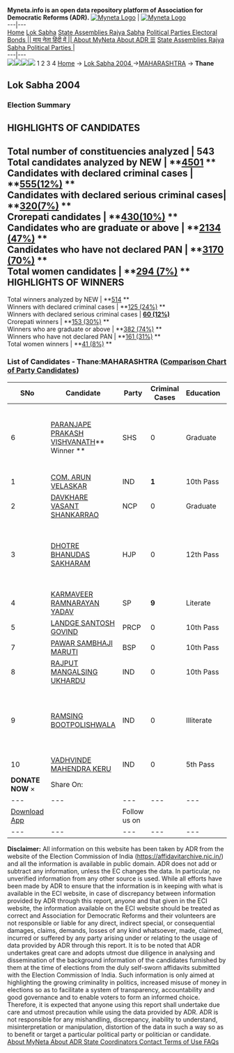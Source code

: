 **Myneta.info is an open data repository platform of Association for Democratic Reforms (ADR).**
[![Myneta Logo](https://www.myneta.info/lib/img/myneta-logo.png)](https://www.myneta.info/) | [![Myneta Logo](https://www.myneta.info/lib/img/adr-logo.png)](https://adrindia.org)  
---|---  
[Home](https://www.myneta.info/) [Lok Sabha](https://www.myneta.info/#ls "Lok Sabha") [ State Assemblies ](https://www.myneta.info/#sa "State Assemblies") [Rajya Sabha](https://www.myneta.info/#rs "Rajya Sabha") [Political Parties ](https://www.myneta.info/party "Political Parties") [ Electoral Bonds ](https://www.myneta.info/electoral_bonds "Electoral Bonds") [ || माय नेता हिंदी में || ](https://translate.google.co.in/translate?prev=hp&hl=en&js=y&u=www.myneta.info&sl=en&tl=hi&history_state0=) [ About MyNeta ](https://adrindia.org/content/about-myneta) [ About ADR ](https://adrindia.org/about-adr/who-we-are) [☰](javascript:void\(0\))
[ State Assemblies ](https://www.myneta.info/#sa "State Assemblies") [ Rajya Sabha ](https://www.myneta.info/#rs "Rajya Sabha") [ Political Parties ](https://www.myneta.info/party "Political Parties")
|   
---|---  
![](https://www.myneta.info/lib/img/banner/banner-1.png)![](https://www.myneta.info/lib/img/banner/banner-2.png)![](https://www.myneta.info/lib/img/banner/banner-3.png)![](https://www.myneta.info/lib/img/banner/banner-4.png)
1  2  3  4 
[Home](https://www.myneta.info/) → [Lok Sabha 2004 ](https://www.myneta.info/loksabha2004/)→[MAHARASHTRA](https://www.myneta.info/loksabha2004/index.php?action=show_constituencies&state_id=13) → **Thane**
### 
## Lok Sabha 2004 
###  Election Summary 
HIGHLIGHTS OF CANDIDATES  
---  
Total number of constituencies analyzed |  543   
Total candidates analyzed by NEW | **[4501](https://www.myneta.info/loksabha2004/index.php?action=summary&subAction=candidates_analyzed&sort=candidate#summary) **  
Candidates with declared criminal cases | **[555(12%)](https://www.myneta.info/loksabha2004/index.php?action=summary&subAction=crime&sort=candidate#summary) **  
Candidates with declared serious criminal cases| **[320(7%)](https://www.myneta.info/loksabha2004/index.php?action=summary&subAction=serious_crime&sort=candidate#summary) **  
Crorepati candidates | **[430(10%)](https://www.myneta.info/loksabha2004/index.php?action=summary&subAction=crorepati&sort=candidate#summary) **  
Candidates who are graduate or above | **[2134 (47%)](https://www.myneta.info/loksabha2004/index.php?action=summary&subAction=education&sort=candidate#summary) **  
Candidates who have not declared PAN | **[3170 (70%)](https://www.myneta.info/loksabha2004/index.php?action=summary&subAction=without_pan&sort=candidate#summary) **  
Total women candidates | **[294 (7%)](https://www.myneta.info/loksabha2004/index.php?action=summary&subAction=women_candidate&sort=candidate#summary) **  
HIGHLIGHTS OF WINNERS  
---  
Total winners analyzed by NEW | **[514](https://www.myneta.info/loksabha2004/index.php?action=summary&subAction=winner_analyzed&sort=candidate#summary) **  
Winners with declared criminal cases | **[125 (24%)](https://www.myneta.info/loksabha2004/index.php?action=summary&subAction=winner_crime&sort=candidate#summary) **  
Winners with declared serious criminal cases | **[60 (12%)](https://www.myneta.info/loksabha2004/index.php?action=summary&subAction=winner_serious_crime&sort=candidate#summary)**  
Crorepati winners | **[153 (30%)](https://www.myneta.info/loksabha2004/index.php?action=summary&subAction=winner_crorepati&sort=candidate#summary) **  
Winners who are graduate or above | **[382 (74%)](https://www.myneta.info/loksabha2004/index.php?action=summary&subAction=winner_education&sort=candidate#summary) **  
Winners who have not declared PAN | **[161 (31%)](https://www.myneta.info/loksabha2004/index.php?action=summary&subAction=winner_without_pan&sort=candidate#summary) **  
Total women winners | **[41 (8%)](https://www.myneta.info/loksabha2004/index.php?action=summary&subAction=winner_women&sort=candidate#summary) **  
### List of Candidates - Thane:MAHARASHTRA ([Comparison Chart of Party Candidates](https://www.myneta.info/loksabha2004/comparisonchart.php?constituency_id=263))
SNo | Candidate| Party| Criminal Cases| Education| Age| Total Assets| Liabilities  
---|---|---|---|---|---|---|---  
6  | [PARANJAPE PRAKASH VISHVANATH](https://www.myneta.info/loksabha2004/candidate.php?candidate_id=2662)** Winner ** | SHS | 0 | Graduate| 56 | ![](https://myneta.info/image_v2.php?myneta_folder=loksabha2004&candidate_id=2662&col=ta) | ![](https://myneta.info/image_v2.php?myneta_folder=loksabha2004&candidate_id=2662&col=lia)  
1  | [COM. ARUN VELASKAR](https://www.myneta.info/loksabha2004/candidate.php?candidate_id=2670) | IND | **1** | 10th Pass| 42 | Rs 5,14,841 ~ 5 Lacs+ | Rs 0 ~   
2  | [DAVKHARE VASANT SHANKARRAO](https://www.myneta.info/loksabha2004/candidate.php?candidate_id=2663) | NCP | 0 | Graduate| 54 | Rs 3,08,92,402 ~ 3 Crore+ | Rs 0 ~   
3  | [DHOTRE BHANUDAS SAKHARAM](https://www.myneta.info/loksabha2004/candidate.php?candidate_id=2668) | HJP | 0 | 12th Pass| 53 | ![](https://myneta.info/image_v2.php?myneta_folder=loksabha2004&candidate_id=2668&col=ta) | ![](https://myneta.info/image_v2.php?myneta_folder=loksabha2004&candidate_id=2668&col=lia)  
4  | [KARMAVEER RAMNARAYAN YADAV](https://www.myneta.info/loksabha2004/candidate.php?candidate_id=2665) | SP | **9** | Literate| 48 | Rs 6,55,000 ~ 6 Lacs+ | Rs 1,800 ~ 1 Thou+  
5  | [LANDGE SANTOSH GOVIND](https://www.myneta.info/loksabha2004/candidate.php?candidate_id=2669) | PRCP | 0 | 10th Pass| 34 | Nil | Rs 0 ~   
7  | [PAWAR SAMBHAJI MARUTI](https://www.myneta.info/loksabha2004/candidate.php?candidate_id=2664) | BSP | 0 | 10th Pass| 48 | Rs 58,51,000 ~ 58 Lacs+ | Rs 0 ~   
8  | [RAJPUT MANGALSING UKHARDU](https://www.myneta.info/loksabha2004/candidate.php?candidate_id=2671) | IND | 0 | 10th Pass| 40 | Rs 11,29,222 ~ 11 Lacs+ | Rs 2,50,000 ~ 2 Lacs+  
9  | [RAMSING BOOTPOLISHWALA](https://www.myneta.info/loksabha2004/candidate.php?candidate_id=2667) | IND | 0 | Illiterate| 31 | ![](https://myneta.info/image_v2.php?myneta_folder=loksabha2004&candidate_id=2667&col=ta) | ![](https://myneta.info/image_v2.php?myneta_folder=loksabha2004&candidate_id=2667&col=lia)  
10  | [VADHVINDE MAHENDRA KERU](https://www.myneta.info/loksabha2004/candidate.php?candidate_id=2666) | IND | 0 | 5th Pass| 49 | Rs 2,50,000 ~ 2 Lacs+ | Rs 0 ~   
|  **DONATE NOW** × |  Share On:  | [](https://api.whatsapp.com/send?text=https%3A%2F%2Fmyneta.info%2Fpunjab2022%2Findex.php%3Faction%3Dshow_constituencies%26state_id%3D19) | [](https://www.facebook.com/sharer/sharer.php?u=https%3A%2F%2Fmyneta.info%2Fpunjab2022%2Findex.php%3Faction%3Dshow_constituencies%26state_id%3D19) | [](https://twitter.com/share?url=https%3A%2F%2Fmyneta.info%2Fpunjab2022%2Findex.php%3Faction%3Dshow_constituencies%26state_id%3D19)  
---|---|---|---|---  
| [ Download App ](https://play.google.com/store/apps/details?id=com.webrosoft.myneta1&pcampaignid=pcampaignidMKT-Other-global-all-co-prtnr-py-PartBadge-Mar2515-1) | [](https://play.google.com/store/apps/details?id=com.webrosoft.myneta1&pcampaignid=pcampaignidMKT-Other-global-all-co-prtnr-py-PartBadge-Mar2515-1) |  Follow us on  | [](https://www.facebook.com/adrindia.org/) | [](https://twitter.com/adrspeaks) | [](https://groups.google.com/g/national-election-watch?hl=en&pli=1) | [](https://www.instagram.com/adrspeaks/) | [](https://www.youtube.com/user/adrspeaks) | [](https://sharechat.com/profile/adrspeaks)  
---|---|---|---|---|---|---|---|---  
**Disclaimer:** All information on this website has been taken by ADR from the website of the Election Commission of India (https://affidavitarchive.nic.in/) and all the information is available in public domain. ADR does not add or subtract any information, unless the EC changes the data. In particular, no unverified information from any other source is used. While all efforts have been made by ADR to ensure that the information is in keeping with what is available in the ECI website, in case of discrepancy between information provided by ADR through this report, anyone and that given in the ECI website, the information available on the ECI website should be treated as correct and Association for Democratic Reforms and their volunteers are not responsible or liable for any direct, indirect special, or consequential damages, claims, demands, losses of any kind whatsoever, made, claimed, incurred or suffered by any party arising under or relating to the usage of data provided by ADR through this report. It is to be noted that ADR undertakes great care and adopts utmost due diligence in analysing and dissemination of the background information of the candidates furnished by them at the time of elections from the duly self-sworn affidavits submitted with the Election Commission of India. Such information is only aimed at highlighting the growing criminality in politics, increased misuse of money in elections so as to facilitate a system of transparency, accountability and good governance and to enable voters to form an informed choice. Therefore, it is expected that anyone using this report shall undertake due care and utmost precaution while using the data provided by ADR. ADR is not responsible for any mishandling, discrepancy, inability to understand, misinterpretation or manipulation, distortion of the data in such a way so as to benefit or target a particular political party or politician or candidate. 
[ About MyNeta ](https://adrindia.org/content/about-myneta) [ About ADR ](https://adrindia.org/about-adr/who-we-are) [ State Coordinators ](https://adrindia.org/about-adr/state-coordinators) [ Contact ](https://adrindia.org/contact-us) [ Terms of Use ](https://adrindia.org/content/adr-terms-use) [ FAQs ](https://adrindia.org/content/faqs)
